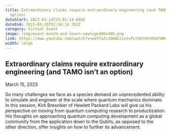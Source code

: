 ```yaml
---
title: Extraordinary claims require extraordinary engineering (and TAMO isn’t an
  option)
dateStart: 2023-03-14T23:01:14.694Z
dateEnd: 2023-03-15T22:59:14.761Z
category: Virtual Event
image: /img/event-munch-and-learn-newlogo400x400.png
link: https://www.youtube.com/watch?v=wVY7uZstDWA&list=PLtS6YX0YOX4fWMwKbp9blyI1GLdXlbWjY
width: large
---
```

## Extraordinary claims require extraordinary engineering (and TAMO isn’t an option)

March 15, 2023

So many challenges we face as a species demand an unprecedented ability to simulate and engineer at the scale where quantum mechanics dominate. In this session, Kirk Bresniker of Hewlett Packard Labs will give us his perspective on moving from quantum computing research to productization. His thoughts on approaching quantum computing development as a global community from the application down to the Qubits, as opposed to the other direction, offer insights on how to further its advancement.
